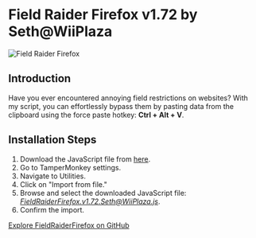 # Field Raider Firefox v1.72 by Seth@WiiPlaza

![Field Raider Firefox](https://thumbs2.imgbox.com/41/e5/3SAb0CZL_t.png)

## Introduction

Have you ever encountered annoying field restrictions on websites? With my script, you can effortlessly bypass them by pasting data from the clipboard using the force paste hotkey: **Ctrl + Alt + V**.

## Installation Steps

1. Download the JavaScript file from [here](https://github.com/SethWiiPlaza/FieldRaiderFirefox/blob/main/FieldRaiderFirefox%20v1.72%20%5BSeth%40WiiPlaza%5D.js).
2. Go to TamperMonkey settings.
3. Navigate to Utilities.
4. Click on "Import from file."
5. Browse and select the downloaded JavaScript file: *FieldRaiderFirefox.v1.72.Seth@WiiPlaza.js*.
6. Confirm the import.
   
[Explore FieldRaiderFirefox on GitHub](https://github.com/SethWiiPlaza/FieldRaiderFirefox/blob/main/FieldRaiderFirefox%20v1.72%20%5BSeth%40WiiPlaza%5D.js)
